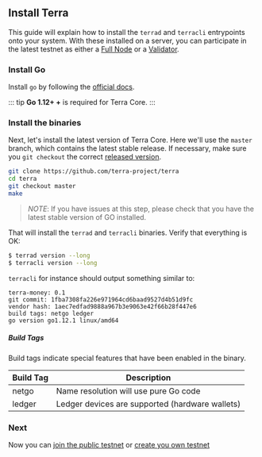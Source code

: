 ## Install Terra

This guide will explain how to install the `terrad` and `terracli` entrypoints onto your system. With these installed on a server, you can participate in the latest testnet as either a [Full Node](./join-network.md#run-a-full-node) or a [Validator](./setup-validator.md).

### Install Go

Install `go` by following the [official docs](https://golang.org/doc/install). 

::: tip
**Go 1.12+ +** is required for Terra Core.
:::

### Install the binaries

Next, let's install the latest version of Terra Core. Here we'll use the `master` branch, which contains the latest stable release.
If necessary, make sure you `git checkout` the correct
[released version](https://github.com/terra-project/terra/releases).

```bash
git clone https://github.com/terra-project/terra
cd terra
git checkout master
make
```

> *NOTE*: If you have issues at this step, please check that you have the latest stable version of GO installed.

That will install the `terrad` and `terracli` binaries. Verify that everything is OK:

```bash
$ terrad version --long
$ terracli version --long
```

`terracli` for instance should output something similar to:

```
terra-money: 0.1
git commit: 1fba7308fa226e971964cd6baad9527d4b51d9fc
vendor hash: 1aec7edfad9888a967b3e9063e42f66b28f447e6
build tags: netgo ledger
go version go1.12.1 linux/amd64
```

##### Build Tags

Build tags indicate special features that have been enabled in the binary.

| Build Tag | Description                                     |
| --------- | ----------------------------------------------- |
| netgo     | Name resolution will use pure Go code           |
| ledger    | Ledger devices are supported (hardware wallets) |


### Next

Now you can [join the public testnet](./join-network.md) or [create you own  testnet](./deploy-testnet.md)
